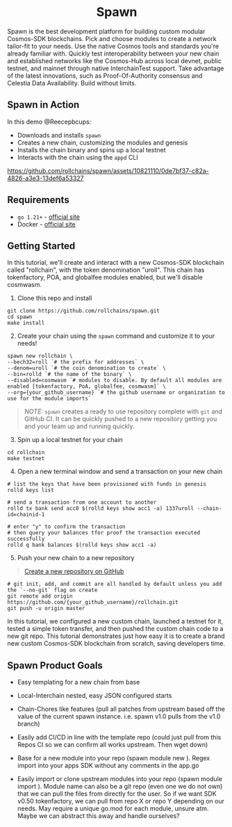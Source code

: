 <div align="center">
  <h1>Spawn</h1>
</div>

Spawn is the best development platform for building custom modular Cosmos-SDK blockchains. Pick and choose modules to create a network tailor-fit to your needs. Use the native Cosmos tools and standards you're already familiar with. Quickly test interoperability between your new chain and established networks like the Cosmos-Hub across local devnet, public testnet, and mainnet through native InterchainTest support. Take advantage of the latest innovations, such as Proof-Of-Authority consensus and Celestia Data Availability. Build without limits.

## Spawn in Action

In this demo @Reecepbcups:
- Downloads and installs `spawn`
- Creates a new chain, customizing the modules and genesis
- Installs the chain binary and spins up a local testnet
- Interacts with the chain using the `appd` CLI

https://github.com/rollchains/spawn/assets/10821110/0de7bf37-c82a-4826-a3e3-13def6a53327

## Requirements

- `go 1.21+` - [official site](https://go.dev/doc/install)
- Docker - [official site](https://docs.docker.com/get-docker/)

## Getting Started
In this tutorial, we'll create and interact with a new Cosmos-SDK blockchain called "rollchain", with the token denomination "uroll". This chain has tokenfactory, POA, and globalfee modules enabled, but we'll disable cosmwasm.

1. Clone this repo and install

```shell
git clone https://github.com/rollchains/spawn.git
cd spawn
make install
```

2. Create your chain using the `spawn` command and customize it to your needs!

```shell
spawn new rollchain \
--bech32=roll `# the prefix for addresses` \
--denom=uroll `# the coin denomination to create` \
--bin=rolld `# the name of the binary` \
--disabled=cosmwasm `# modules to disable. By default all modules are enabled [tokenfactory, PoA, globalfee, cosmwasm]` \
--org={your_github_username} `# the github username or organization to use for the module imports`
```

> *NOTE:* `spawn` creates a ready to use repository complete with `git` and GitHub CI. It can be quickly pushed to a new repository getting you and your team up and running quickly.

3. Spin up a local testnet for your chain

```shell
cd rollchain
make testnet
```

4. Open a new terminal window and send a transaction on your new chain

```shell
# list the keys that have been provisioned with funds in genesis
rolld keys list

# send a transaction from one account to another
rolld tx bank send acc0 $(rolld keys show acc1 -a) 1337uroll --chain-id=chainid-1

# enter "y" to confirm the transaction
# then query your balances tfor proof the transaction executed successfully
rolld q bank balances $(rolld keys show acc1 -a)
```

5. Push your new chain to a new repository

> [Create a new repository on GitHub](https://github.com/new)

```shell
# git init, add, and commit are all handled by default unless you add the `--no-git` flag on create
git remote add origin https://github.com/{your_github_username}/rollchain.git
git push -u origin master
```
In this tutorial, we configured a new custom chain, launched a testnet for it, tested a simple token transfer, and then pushed the custom chain code to a new git repo. This tutorial demonstrates just how easy it is to create a brand new custom Cosmos-SDK blockchain from scratch, saving developers time.

## Spawn Product Goals

- Easy templating for a new chain from base

- Local-Interchain nested, easy JSON configured starts

- Chain-Chores like features (pull all patches from upstream based off the value of the current spawn instance. i.e. spawn v1.0 pulls from the v1.0 branch)

- Easily add CI/CD in line with the template repo (could just pull from this Repos CI so we can confirm all works upstream. Then wget down)

- Base for a new module into your repo (spawn module new <module-name>). Regex import into your apps SDK without any comments in the app.go

- Easily import or clone upstream modules into your repo (spawn module import <module-name>). Module name can also be a git repo (even one we do not own) that we can pull the files from directly for the user. So if we want SDK v0.50 tokenfactory, we can pull from repo X or repo Y depending on our needs. May require a unique go.mod for each module, unsure atm. Maybe we can abstract this away and handle ourselves?
